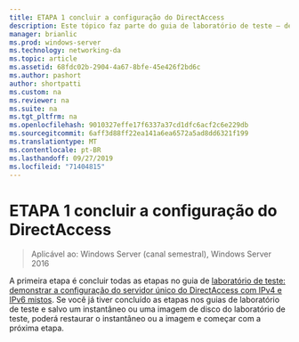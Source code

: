 ```yaml
---
title: ETAPA 1 concluir a configuração do DirectAccess
description: Este tópico faz parte do guia de laboratório de teste – demonstre uma implantação multissite do DirectAccess para o Windows Server 2016
manager: brianlic
ms.prod: windows-server
ms.technology: networking-da
ms.topic: article
ms.assetid: 68fdc02b-2904-4a67-8bfe-45e426f2bd6c
ms.author: pashort
author: shortpatti
ms.custom: na
ms.reviewer: na
ms.suite: na
ms.tgt_pltfrm: na
ms.openlocfilehash: 9010327effe17f6337a37cd1dfc6acf2c6e229db
ms.sourcegitcommit: 6aff3d88ff22ea141a6ea6572a5ad8dd6321f199
ms.translationtype: MT
ms.contentlocale: pt-BR
ms.lasthandoff: 09/27/2019
ms.locfileid: "71404815"
---
```

# <a name="step-1-complete-the-directaccess-configuration"></a>ETAPA 1 concluir a configuração do DirectAccess

>Aplicável ao: Windows Server (canal semestral), Windows Server 2016

A primeira etapa é concluir todas as etapas no guia de [laboratório de teste: demonstrar a configuração do servidor único do DirectAccess com IPv4 e IPv6 mistos](https://go.microsoft.com/fwlink/p/?LinkId=237004). Se você já tiver concluído as etapas nos guias de laboratório de teste e salvo um instantâneo ou uma imagem de disco do laboratório de teste, poderá restaurar o instantâneo ou a imagem e começar com a próxima etapa. 
